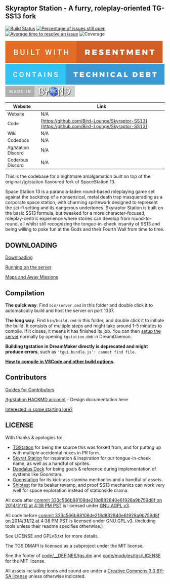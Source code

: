## Skyraptor Station - A furry, roleplay-oriented TG-SS13 fork

[![Build Status](https://github.com/Bird-Lounge/Skyraptor-SS13/workflows/CI%20Suite/badge.svg)](https://github.com/Bird-Lounge/Skyraptor-SS13/actions?query=workflow%3A%22CI+Suite%22)
[![Percentage of issues still open](https://isitmaintained.com/badge/open/Bird-Lounge/Skyraptor-SS13.svg)](https://isitmaintained.com/project/Bird-Lounge/Skyraptor-SS13 "Percentage of issues still open")
[![Average time to resolve an issue](https://isitmaintained.com/badge/resolution/Bird-Lounge/Skyraptor-SS13.svg)](https://isitmaintained.com/project/Bird-Lounge/Skyraptor-SS13 "Average time to resolve an issue")
![Coverage](https://img.shields.io/badge/coverage---4%25-red.svg)

[![resentment](.github/images/badges/built-with-resentment.svg)](.github/images/comics/131-bug-free.png) [![technical debt](.github/images/badges/contains-technical-debt.svg)](.github/images/comics/106-tech-debt-modified.png) [![forinfinityandbyond](.github/images/badges/made-in-byond.gif)](https://www.reddit.com/r/SS13/comments/5oplxp/what_is_the_main_problem_with_byond_as_an_engine/dclbu1a)

| Website                   | Link                                           |
|---------------------------|------------------------------------------------|
| Website                   | N/A          |
| Code                      | [https://github.com/Bird-Lounge/Skyraptor-SS13](https://github.com/Bird-Lounge/Skyraptor-SS13)    |
| Wiki                      | N/A   |
| Codedocs                  | N/A       |
| /tg/station Discord       | N/A |
| Coderbus Discord          | N/A               |

This is the codebase for a nightmare amalgamation built on top of the original /tg/station flavoured fork of SpaceStation 13.

Space Station 13 is a paranoia-laden round-based roleplaying game set against the backdrop of a nonsensical, metal death trap masquerading as a corporate space station, with charming spritework designed to represent the sci-fi setting and its dangerous undertones.  Skyraptor Station is built on the basic SS13 formula, but tweaked for a more character-focused, roleplay-centric experience where stories can develop from round-to-round, all whilst still recognizing the tongue-in-cheek insanity of SS13 and being willing to poke fun at the Gods and their Fourth Wall from time to time.

## DOWNLOADING
[Downloading](.github/guides/DOWNLOADING.md)

[Running on the server](.github/guides/RUNNING_A_SERVER.md)

[Maps and Away Missions](.github/guides/MAPS_AND_AWAY_MISSIONS.md)

## Compilation

**The quick way**. Find `bin/server.cmd` in this folder and double click it to automatically build and host the server on port 1337.

**The long way**. Find `bin/build.cmd` in this folder, and double click it to initiate the build. It consists of multiple steps and might take around 1-5 minutes to compile. If it closes, it means it has finished its job. You can then [setup the server](.github/guides/RUNNING_A_SERVER.md) normally by opening `tgstation.dmb` in DreamDaemon.

**Building tgstation in DreamMaker directly is deprecated and might produce errors**, such as `'tgui.bundle.js': cannot find file`.

**[How to compile in VSCode and other build options](tools/build/README.md).**

## Contributors
[Guides for Contributors](.github/CONTRIBUTING.md)

[/tg/station HACKMD account](https://hackmd.io/@tgstation) - Design documentation here

[Interested in some starting lore?](https://github.com/tgstation/common_core)

## LICENSE
With thanks & apologies to:
 - [TGStation](https://github.com/tgstation/tgstation) for being the source this was forked from, and for putting up with multiple accidental nukes in PR form.
 - [Skyrat Station](https://github.com/Skyrat-SS13/Skyrat-tg) for inspiration & inspiration for our tongue-in-cheek name, as well as a handful of sprites.
 - [Daedalus Dock](https://github.com/DaedalusDock/daedalusdock) for being goals & reference during implementation of systems like Goonstam.
 - [Goonstation](https://github.com/goonstation/goonstation) for its kick-ass stamina mechanics and a handful of assets.
 - [Shiptest](https://github.com/shiptest-ss13/Shiptest) for its beaker revamp, and proof SS13 mechanics can work very well for space exploration instead of stationside drama.

All code after [commit 333c566b88108de218d882840e61928a9b759d8f on 2014/31/12 at 4:38 PM PST](https://github.com/tgstation/tgstation/commit/333c566b88108de218d882840e61928a9b759d8f) is licensed under [GNU AGPL v3](https://www.gnu.org/licenses/agpl-3.0.html).

All code before [commit 333c566b88108de218d882840e61928a9b759d8f on 2014/31/12 at 4:38 PM PST](https://github.com/tgstation/tgstation/commit/333c566b88108de218d882840e61928a9b759d8f) is licensed under [GNU GPL v3](https://www.gnu.org/licenses/gpl-3.0.html).
(Including tools unless their readme specifies otherwise.)

See LICENSE and GPLv3.txt for more details.

The TGS DMAPI is licensed as a subproject under the MIT license.

See the footer of [code/__DEFINES/tgs.dm](./code/__DEFINES/tgs.dm) and [code/modules/tgs/LICENSE](./code/modules/tgs/LICENSE) for the MIT license.

All assets including icons and sound are under a [Creative Commons 3.0 BY-SA license](https://creativecommons.org/licenses/by-sa/3.0/) unless otherwise indicated.
